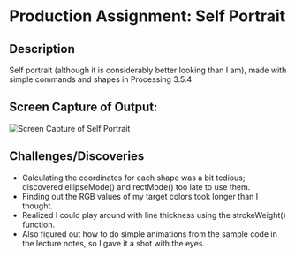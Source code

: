 # Production Assignment: Self Portrait

## Description
Self portrait (although it is considerably better looking than I am), made with simple commands and shapes in Processing 3.5.4

## Screen Capture of Output:
![Screen Capture of Self Portrait](https://github.com/mike-leo-k/intro-to-im/blob/master/june%201/self-portrait.gif)

## Challenges/Discoveries
* Calculating the coordinates for each shape was a bit tedious; discovered ellipseMode() and rectMode() too late to use them.
* Finding out the RGB values of my target colors took longer than I thought.
* Realized I could play around with line thickness using the strokeWeight() function.
* Also figured out how to do simple animations from the sample code in the lecture notes, so I gave it a shot with the eyes.
